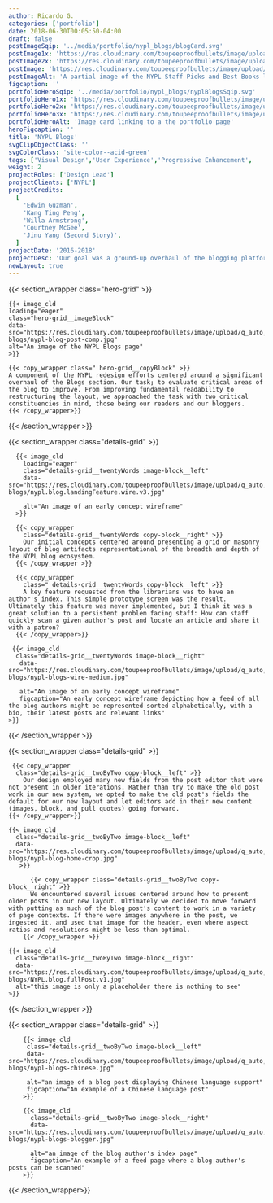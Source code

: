 ```yaml
---
author: Ricardo G.
categories: ['portfolio']
date: 2018-06-30T00:05:50-04:00
draft: false
postImageSqip: '../media/portfolio/nypl_blogs/blogCard.svg'
postImage1x: 'https://res.cloudinary.com/toupeeproofbullets/image/upload/t_hp_portfolio/v1551127927/nypl-blogs/blogCard.jpg'
postImage2x: 'https://res.cloudinary.com/toupeeproofbullets/image/upload/t_hp_portfolio_2x/v1551127927/nypl-blogs/blogCard.jpg'
postImage: 'https://res.cloudinary.com/toupeeproofbullets/image/upload/t_hp_portfolio_3x/v1551127927/nypl-blogs/blogCard.jpg'
postImageAlt: 'A partial image of the NYPL Staff Picks and Best Books landing page'
figcaption: ''
portfolioHeroSqip: '../media/portfolio/nypl_blogs/nyplBlogsSqip.svg'
portfolioHero1x: 'https://res.cloudinary.com/toupeeproofbullets/image/upload/t_portfolio_hero_16_9/v1576178856/nypl-blogs/nypl-blog-post-comp.jpg'
portfolioHero2x: 'https://res.cloudinary.com/toupeeproofbullets/image/upload/t_portfolio_hero_2x/v1576178856/nypl-blogs/nypl-blog-post-comp.jpg'
portfolioHero3x: 'https://res.cloudinary.com/toupeeproofbullets/image/upload/t_portfolio_hero_3x/v1576178856/nypl-blogs/nypl-blog-post-comp.jpg'
portfolioHeroAlt: 'Image card linking to a the portfolio page'
heroFigcaption: ''
title: 'NYPL Blogs'
svgClipObjectClass: ''
svgColorClass: 'site-color--acid-green'
tags: ['Visual Design','User Experience','Progressive Enhancement',    'Responsive Design','Accessibility']
weight: 2
projectRoles: ['Design Lead']
projectClients: ['NYPL']
projectCredits:
  [
    'Edwin Guzman',
    'Kang Ting Peng',
    'Willa Armstrong',
    'Courtney McGee',
    'Jinu Yang (Second Story)',
  ]
projectDate: '2016-2018'
projectDesc: 'Our goal was a ground-up overhaul of the blogging platform. Complete with new layouts, publishing admin, and interface as well as "deep" content linking across the catalog and various other applications.'
newLayout: true
---
```


{{< section_wrapper class="hero-grid" >}}

    {{< image_cld
    loading="eager"
    class="hero-grid__imageBlock"
    data-src="https://res.cloudinary.com/toupeeproofbullets/image/upload/q_auto,w_auto,c_scale,f_auto/v1576178856/nypl-blogs/nypl-blog-post-comp.jpg"
    alt="An image of the NYPL Blogs page"
    >}}

    {{< copy_wrapper class=" hero-grid__copyBlock" >}}
    A component of the NYPL redesign efforts centered around a significant overhaul of the Blogs section. Our task; to evaluate critical areas of the blog to improve. From improving fundamental readability to restructuring the layout, we approached the task with two critical constituencies in mind, those being our readers and our bloggers.
    {{< /copy_wrapper>}}

{{< /section_wrapper >}}

{{< section_wrapper class="details-grid" >}}

      {{< image_cld
        loading="eager"
        class="details-grid__twentyWords image-block__left"
        data-src="https://res.cloudinary.com/toupeeproofbullets/image/upload/q_auto,w_auto,c_scale,f_auto/v1548722029/nypl-blogs/nypl.blog.landingFeature.wire.v3.jpg"
        
        alt="An image of an early concept wireframe"        
      >}}

      {{< copy_wrapper
        class="details-grid__twentyWords copy-block__right" >}}
        Our initial concepts centered around presenting a grid or masonry layout of blog artifacts representational of the breadth and depth of the NYPL blog ecosystem.
      {{< /copy_wrapper >}}
  
      {{< copy_wrapper
        class=" details-grid__twentyWords copy-block__left" >}}
        A key feature requested from the librarians was to have an author's index. This simple prototype screen was the result. Ultimately this feature was never implemented, but I think it was a great solution to a persistent problem facing staff: How can staff quickly scan a given author's post and locate an article and share it with a patron?
      {{< /copy_wrapper>}}

     {{< image_cld
      class="details-grid__twentyWords image-block__right"
       data-src="https://res.cloudinary.com/toupeeproofbullets/image/upload/q_auto,w_auto,c_scale,f_auto/v1576180211/nypl-blogs/nypl-blogs-wire-medium.jpg"
       
       alt="An image of an early concept wireframe"
       figcaption="An early concept wireframe depicting how a feed of all the blog authors might be represented sorted alphabetically, with a bio, their latest posts and relevant links"
    >}}


{{< /section_wrapper >}}

{{< section_wrapper class="details-grid" >}}

     {{< copy_wrapper
      class="details-grid__twoByTwo copy-block__left" >}}
        Our design employed many new fields from the post editor that were not present in older iterations. Rather than try to make the old post work in our new system, we opted to make the old post's fields the default for our new layout and let editors add in their new content (images, block, and pull quotes) going forward.
    {{< /copy_wrapper>}}

    {{< image_cld
      class="details-grid__twoByTwo image-block__left"
      data-src="https://res.cloudinary.com/toupeeproofbullets/image/upload/q_auto,w_auto,c_scale,f_auto/v1582747788/nypl-blogs/nypl-blog-home-crop.jpg"
       >}}

          {{< copy_wrapper class="details-grid__twoByTwo copy-block__right" >}}
          We encountered several issues centered around how to present older posts in our new layout. Ultimately we decided to move forward with putting as much of the blog post's content to work in a variety of page contexts. If there were images anywhere in the post, we ingested it, and used that image for the header, even where aspect ratios and resolutions might be less than optimal.
        {{< /copy_wrapper >}}

    {{< image_cld
      class="details-grid__twoByTwo image-block__right"
      data-src="https://res.cloudinary.com/toupeeproofbullets/image/upload/q_auto,w_auto,c_scale,f_auto/v1548722029/nypl-blogs/NYPL.blog.fullPost.v1.jpg"
      alt="this image is only a placeholder there is nothing to see"
    >}}


{{< /section_wrapper >}}

{{< section_wrapper class="details-grid" >}}

        {{< image_cld
         class="details-grid__twoByTwo image-block__left"
         data-src="https://res.cloudinary.com/toupeeproofbullets/image/upload/q_auto,w_auto,c_scale,f_auto/v1582748555/nypl-blogs/nypl-blogs-chinese.jpg"
         
         alt="an image of a blog post displaying Chinese language support"
         figcaption="An example of a Chinese language post"
        >}}

        {{< image_cld
          class="details-grid__twoByTwo image-block__right"
          data-src="https://res.cloudinary.com/toupeeproofbullets/image/upload/q_auto,w_auto,c_scale,f_auto/v1582750098/nypl-blogs/nypl-blogs-blogger.jpg"
          
          alt="an image of the blog author's index page"
          figcaption="An example of a feed page where a blog author's posts can be scanned"
        >}}

{{< /section_wrapper>}}